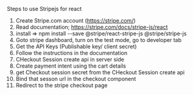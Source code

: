 Steps to use Stripejs for react

1. Create Stripe.com account (https://stripe.com/)
2. Read documentation; https://stripe.com/docs/stripe-js/react
3. install => npm install --save @stripe/react-stripe-js @stripe/stripe-js
4. Goto stripe dashboard, turn on the test mode, go to developer tab
5. Get the API Keys (Publishable key/ client secret)
6. Follow the instructions in the documentation
7. CHeckout Session create api in server side
8. Create payment intent using the cart details
9. get Checkout session secret from the CHeckout Session create api
10. Bind that sesson url in the checkout component
11. Redirect to the stripe checkout page
